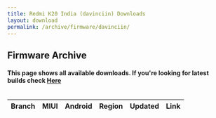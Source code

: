 ```yaml
---
title: Redmi K20 India (davinciin) Downloads
layout: download
permalink: /archive/firmware/davinciin/
---
```


## Firmware Archive
#### This page shows all available downloads. If you're looking for latest builds check [Here](/firmware/davinciin/)


<div style="overflow-x:auto;">
<table id="firmware" class="compact row-border" style="width:100%">
    <thead>
        <tr>
            <th>Branch</th>
            <th>MIUI</th>
            <th>Android</th>
            <th>Region</th>
            <th>Updated</th>
            <th>Link</th>
        </tr>
    </thead>
    <script>loadFirmwareDownloads('davinciin', 'full')</script>
</table>
</div>
